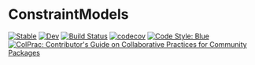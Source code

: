 # ConstraintModels

[![Stable](https://img.shields.io/badge/docs-stable-blue.svg)](https://JuliaConstraints.github.io/ConstraintModels.jl/stable)
[![Dev](https://img.shields.io/badge/docs-dev-blue.svg)](https://JuliaConstraints.github.io/ConstraintModels.jl/dev)
[![Build Status](https://github.com/JuliaConstraints/ConstraintModels.jl/workflows/CI/badge.svg)](https://github.com/JuliaConstraints/ConstraintModels.jl/actions)
[![codecov](https://codecov.io/gh/JuliaConstraints/ConstraintModels.jl/branch/main/graph/badge.svg?token=4u3yBCTDYG)](https://codecov.io/gh/JuliaConstraints/ConstraintModels.jl)
[![Code Style: Blue](https://img.shields.io/badge/code%20style-blue-4495d1.svg)](https://github.com/invenia/BlueStyle)
[![ColPrac: Contributor's Guide on Collaborative Practices for Community Packages](https://img.shields.io/badge/ColPrac-Contributor's%20Guide-blueviolet)](https://github.com/SciML/ColPrac)
